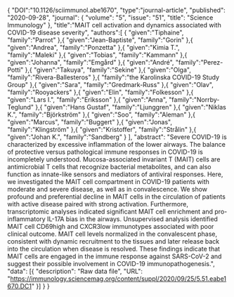 {
      "DOI":"10.1126/sciimmunol.abe1670",
      "type":"journal-article",
      "published": "2020-09-28",
      "journal": {
          "volume": "5",
          "issue": "51",
          "title": "Science Immunology"
          },
      "title":"MAIT cell activation and dynamics associated with COVID-19 disease severity",
      "authors":[
      {
         "given":"Tiphaine",
         "family":"Parrot"
      },{
         "given":"Jean-Baptiste",
         "family":"Gorin"
      },{
         "given":"Andrea",
         "family":"Ponzetta"
      },{
         "given":"Kimia T.",
         "family":"Maleki"
      },{
         "given":"Tobias",
         "family":"Kammann"
      },{
         "given":"Johanna",
         "family":"Emgård"
      },{
         "given":"André",
         "family":"Perez-Potti"
      },{
         "given":"Takuya",
         "family":"Sekine"
      },{
         "given":"Olga",
         "family":"Rivera-Ballesteros"
      },{
         "family":"the Karolinska COVID-19 Study Group"
      },{
         "given":"Sara",
         "family":"Gredmark-Russ"
      },{
         "given":"Olav",
         "family":"Rooyackers"
      },{
         "given":"Elin",
         "family":"Folkesson"
      },{
         "given":"Lars I.",
         "family":"Eriksson"
      },{
         "given":"Anna",
         "family":"Norrby-Teglund"
      },{
         "given":"Hans Gustaf",
         "family":"Ljunggren"
      },{
         "given":"Niklas K.",
         "family":"Björkström"
      },{
         "given":"Soo",
         "family":"Aleman"
      },{
         "given":"Marcus",
         "family":"Buggert"
      },{
         "given":"Jonas",
         "family":"Klingström"
      },{
         "given":"Kristoffer",
         "family":"Strålin"
      },{
         "given":"Johan K.",
         "family":"Sandberg"
      }
      ],
      "abstract": "Severe COVID-19 is characterized by excessive inflammation of the lower airways. The balance of protective versus pathological immune responses in COVID-19 is incompletely understood. Mucosa-associated invariant T (MAIT) cells are antimicrobial T cells that recognize bacterial metabolites, and can also function as innate-like sensors and mediators of antiviral responses. Here, we investigated the MAIT cell compartment in COVID-19 patients with moderate and severe disease, as well as in convalescence. We show profound and preferential decline in MAIT cells in the circulation of patients with active disease paired with strong activation. Furthermore, transcriptomic analyses indicated significant MAIT cell enrichment and pro-inflammatory IL-17A bias in the airways. Unsupervised analysis identified MAIT cell CD69high and CXCR3low immunotypes associated with poor clinical outcome. MAIT cell levels normalized in the convalescent phase, consistent with dynamic recruitment to the tissues and later release back into the circulation when disease is resolved. These findings indicate that MAIT cells are engaged in the immune response against SARS-CoV-2 and suggest their possible involvement in COVID-19 immunopathogenesis.",
      "data": [{
        "description": "Raw data file",
        "URL": "https://immunology.sciencemag.org/content/suppl/2020/09/25/5.51.eabe1670.DC1"
      }]
   }
}
